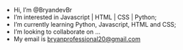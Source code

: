 - Hi, I’m @BryandevBr
- I’m interested in Javascript | HTML | CSS | Python;
- I’m currently learning Python, Javascript, HTML and CSS;
- I’m looking to collaborate on ...
- My email is bryanprofessional20@gmail.com

<!---
BryandevBr/BryandevBr is a ✨ special ✨ repository because its `README.md` (this file) appears on your GitHub profile.
You can click the Preview link to take a look at your changes.
--->
